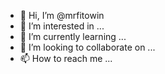 - 👋 Hi, I’m @mrfitowin
- 👀 I’m interested in ...
- 🌱 I’m currently learning ...
- 💞️ I’m looking to collaborate on ...
- 📫 How to reach me ...

<!---
mrfitowin/mrfitowin is a ✨ special ✨ repository because its `README.md` (this file) appears on your GitHub profile.
You can click the Preview link to take a look at your changes.
--->
